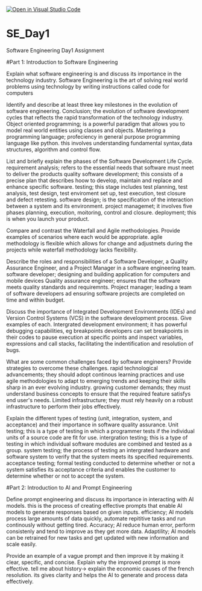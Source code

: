 [![Open in Visual Studio Code](https://classroom.github.com/assets/open-in-vscode-2e0aaae1b6195c2367325f4f02e2d04e9abb55f0b24a779b69b11b9e10269abc.svg)](https://classroom.github.com/online_ide?assignment_repo_id=18631680&assignment_repo_type=AssignmentRepo)
# SE_Day1
Software Engineering Day1 Assignment

#Part 1: Introduction to Software Engineering

Explain what software engineering is and discuss its importance in the technology industry.
Software Engineering is the art of solving real world problems using technology by writing instructions called code for computers


Identify and describe at least three key milestones in the evolution of software engineering.
Conclusion; the evolution of software development cycles that reflects the rapid transformation of the technology industry.
Object oriented programming; is a powerful paradigm that allows you to model real world entities using classes and objects.
Mastering a programming language; profeciency in general purpose programming language like python. this involves understanding fundamental syntax,data structures, algorithm and control flow.


List and briefly explain the phases of the Software Development Life Cycle.
requirement analysis; refers to the essential needs that software must meet to deliver the products quality
software development; this consists of a precise plan that describes hoow to develop, maintain and replace and enhance specific software.
testing; this stage includes test planning, test analysis, test design, test enviroment set up, test execution, test closure and defect retesting.
software design; is the specification of the interaction between a system and its environment.
project managemet; it involves five phases planning, execution, moitoring, control and closure.
deployment; this is when you launch your product.

Compare and contrast the Waterfall and Agile methodologies. Provide examples of scenarios where each would be appropriate.
agile methodology is flexible which allows for change and adjustmets during the projects while waterfall methodology lacks flexibility.


Describe the roles and responsibilities of a Software Developer, a Quality Assurance Engineer, and a Project Manager in a software engineering team.
software developer; designing and building application for computers and mobile devices
Quality assurance engineer; ensures that the software meets quality standards and requiremnts.
Project manager; leading a team of software developers ad ensuring software projects are completed on time and within budget.

Discuss the importance of Integrated Development Environments (IDEs) and Version Control Systems (VCS) in the software development process. Give examples of each.
Intergrated development environment; it has powerful debugging capabilities, eg breakpoints developers can set breakpoints in their codes to pause execution at specific points and inspect variables, expressions and call stacks, facilitating the indentification and resolution of bugs.


What are some common challenges faced by software engineers? Provide strategies to overcome these challenges.
rapid technological advancements; they should adopt continous learning practices and use agile methodologies to adapt to emerging trends and keeping their skills sharp in an ever evolving industry.
growing customer demands; they must understand business concepts to ensure that the required feature satisfys end user's needs.
Limited infrastructure; they must rely heavily on a robust infrastructure to perform their jobs effectively.

Explain the different types of testing (unit, integration, system, and acceptance) and their importance in software quality assurance.
Unit testing; this is a type of testing in which a programmer tests if the individual units of a source code are fit for use.
intergration testing; this is a type of testing in which individual software modules are combined and tested as a group.
system testing; the process of testing an intergrated hardware and software system to verify that the system meets its specified requirements.
acceptance testing; formal testing conducted to determine whether or not a system satisfies its acceptance criteria and enables the customer to determine whether or not to accept the system.

#Part 2: Introduction to AI and Prompt Engineering


Define prompt engineering and discuss its importance in interacting with AI models.
this is the process of creating effective prompts that enable AI models to generate responses based on given inputs.
efficiency; AI models process large amounts of data quickly, automate repititive tasks and run continously without getting tired.
Accuracy; AI reduce human error, perform consistenly and tend to improve as they get more data.
Adaptility; AI models can be retrained for new tasks and get updated with new information and scale easily. 

Provide an example of a vague prompt and then improve it by making it clear, specific, and concise. Explain why the improved prompt is more effective.
tell me about history-> explain the economic causes of the french resolution.
its gives clarity and helps the AI to generate and process data effectively.

